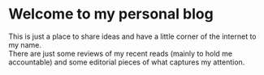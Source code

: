 # Welcome to my personal blog

This is just a place to share ideas and have a little corner of the internet to
my name.  
There are just some reviews of my recent reads (mainly to hold me accountable)
and some editorial pieces of what captures my attention.
